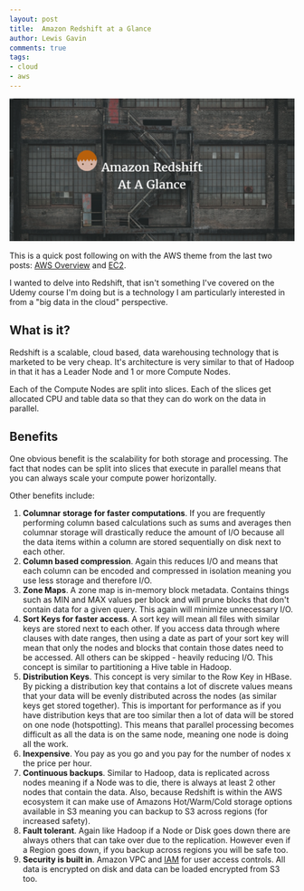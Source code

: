 ```yaml
--- 
layout: post 
title:  Amazon Redshift at a Glance
author: Lewis Gavin 
comments: true 
tags: 
- cloud
- aws
---
```


![Amazon Redshit](../images/redshift.png)

This is a quick post following on with the AWS theme from the last two posts: [AWS Overview](http://www.lewisgavin.co.uk/AWS-Overview) and [EC2](http://www.lewisgavin.co.uk/AWS-EC2). 

I wanted to delve into Redshift, that isn't something I've covered on the Udemy course I'm doing but is a technology I am particularly interested in from a "big data in the cloud" perspective.

## What is it?

Redshift is a scalable, cloud based, data warehousing technology that is marketed to be very cheap. It's architecture is very similar to that of Hadoop in that it has a Leader Node and 1 or more Compute Nodes.

Each of the Compute Nodes are split into slices. Each of the slices get allocated CPU and table data so that they can do work on the data in parallel. 

## Benefits

One obvious benefit is the scalability for both storage and processing. The fact that nodes can be split into slices that execute in parallel means that you can always scale your compute power horizontally.

Other benefits include:

1. **Columnar storage for faster computations**. If you are frequently performing column based calculations such as sums and averages then columnar storage will drastically reduce the amount of I/O because all the data items within a column are stored sequentially on disk next to each other.
2. **Column based compression**. Again this reduces I/O and means that each column can be encoded and compressed in isolation meaning you use less storage and therefore I/O.
3. **Zone Maps**. A zone map is in-memory block metadata. Contains things such as MIN and MAX values per block and will prune blocks that don't contain data for a given query. This again will minimize unnecessary I/O.
4. **Sort Keys for faster access**. A sort key will mean all files with similar keys are stored next to each other. If you access data through where clauses with date ranges, then using a date as part of your sort key will mean that only the nodes and blocks that contain those dates need to be accessed. All others can be skipped - heavily reducing I/O. This concept is similar to partitioning a Hive table in Hadoop.
5. **Distribution Keys**. This concept is very similar to the Row Key in HBase. By picking a distribution key that contains a lot of discrete values means that your data will be evenly distributed across the nodes (as similar keys get stored together). This is important for performance as if you have distribution keys that are too similar then a lot of data will be stored on one node (hotspotting). This means that parallel processing becomes difficult as all the data is on the same node, meaning one node is doing all the work.
6. **Inexpensive**. You pay as you go and you pay for the number of nodes x the price per hour.
7. **Continuous backups**. Similar to Hadoop, data is replicated across nodes meaning if a Node was to die, there is always at least 2 other nodes that contain the data. Also, because Redshift is within the AWS ecosystem it can make use of Amazons Hot/Warm/Cold storage options available in S3 meaning you can backup to S3 across regions (for increased safety).
8. **Fault tolerant**. Again like Hadoop if a Node or Disk goes down there are always others that can take over due to the replication. However even if a Region goes down, if you backup across regions you will be safe too.
9. **Security is built in**. Amazon VPC and [IAM](http://www.lewisgavin.co.uk/AWS-Overview) for user access controls. All data is encrypted on disk and data can be loaded encrypted from S3 too.


